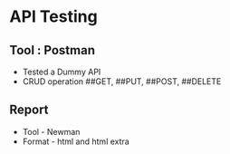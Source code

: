 # API Testing
## Tool : Postman
* Tested a Dummy API
* CRUD operation ##GET, ##PUT, ##POST, ##DELETE 
## Report
* Tool - Newman
* Format - html and html extra

